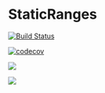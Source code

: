 # StaticRanges

[![Build Status](https://travis-ci.com/Tokazama/StaticRanges.jl.svg?branch=master)](https://travis-ci.com/Tokazama/StaticRanges.jl)

[![codecov](https://codecov.io/gh/Tokazama/StaticRanges.jl/branch/master/graph/badge.svg)](https://codecov.io/gh/Tokazama/StaticRanges.jl)

[![](https://img.shields.io/badge/docs-stable-blue.svg)](https://Tokazama.github.io/StaticRanges.jl/stable)

[![](https://img.shields.io/badge/docs-dev-blue.svg)](https://Tokazama.github.io/StaticRanges.jl/dev)


